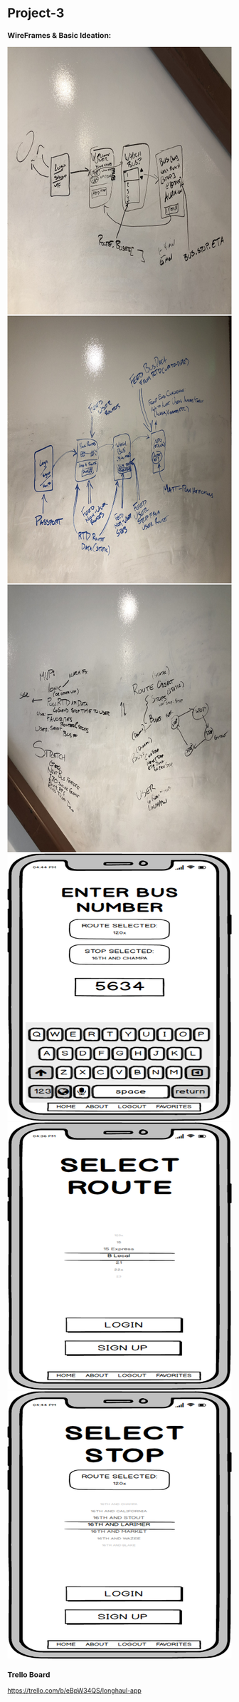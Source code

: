 # Project-3

### WireFrames & Basic Ideation:

<img src = "./wireframes/markerwireframe1.jpg" width="800" height="600">
<img src = "./wireframes/markerwireframe2.jpg" width="800" height="600">
<img src = "./wireframes/Ideation.jpg" width="800" height="600">
<img src = "./wireframes/selectBus.png" width="800" height="600">
<img src = "./wireframes/selectRoute.png" width="800" height="600">
<img src = "./wireframes/selectStop.png" width="800" height="600">

### Trello Board

https://trello.com/b/eBpW34QS/longhaul-app


